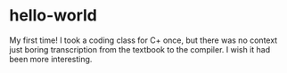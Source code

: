 # hello-world
My first time!
I took a coding class for C+ once, but there was no context just boring transcription from the textbook to the compiler. I wish it had been more interesting.
